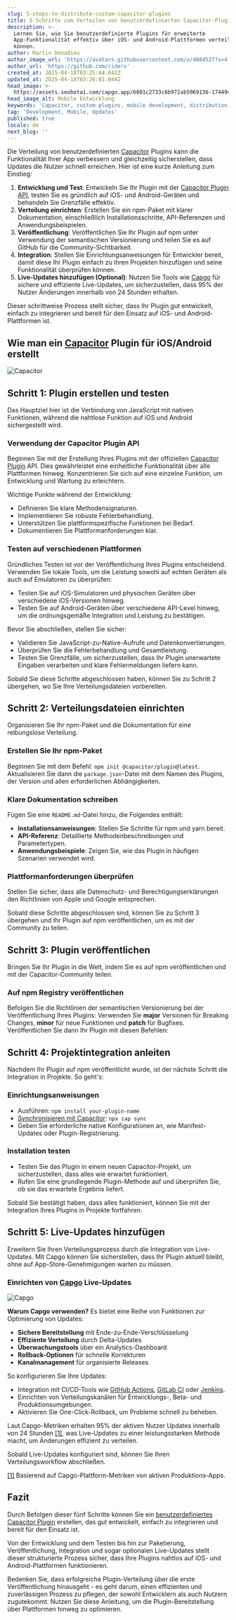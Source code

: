 ```yaml
---
slug: 5-steps-to-distribute-custom-capacitor-plugins
title: 5 Schritte zum Verteilen von benutzerdefinierten Capacitor-Plugins
description: >-
  Lernen Sie, wie Sie benutzerdefinierte Plugins für erweiterte
  App-Funktionalität effektiv über iOS- und Android-Plattformen verteilen
  können.
author: Martin Donadieu
author_image_url: 'https://avatars.githubusercontent.com/u/4084527?v=4'
author_url: 'https://github.com/riderx'
created_at: 2025-04-18T03:25:44.642Z
updated_at: 2025-04-18T03:26:01.044Z
head_image: >-
  https://assets.seobotai.com/capgo.app/6801c2733c6b972ab5069136-1744946761044.jpg
head_image_alt: Mobile Entwicklung
keywords: 'Capacitor, custom plugins, mobile development, distribution, live updates'
tag: 'Development, Mobile, Updates'
published: true
locale: de
next_blog: ''
---
```

Die Verteilung von benutzerdefinierten [Capacitor](https://capacitorjs.com/) Plugins kann die Funktionalität Ihrer App verbessern und gleichzeitig sicherstellen, dass Updates die Nutzer schnell erreichen. Hier ist eine kurze Anleitung zum Einstieg:

1. **Entwicklung und Test**: Entwickeln Sie Ihr Plugin mit der [Capacitor Plugin API](https://capgo.app/blog/capacitor-comprehensive-guide/), testen Sie es gründlich auf iOS- und Android-Geräten und behandeln Sie Grenzfälle effektiv.
2. **Verteilung einrichten**: Erstellen Sie ein npm-Paket mit klarer Dokumentation, einschließlich Installationsschritte, API-Referenzen und Anwendungsbeispielen.
3. **Veröffentlichung**: Veröffentlichen Sie Ihr Plugin auf npm unter Verwendung der semantischen Versionierung und teilen Sie es auf GitHub für die Community-Sichtbarkeit.
4. **Integration**: Stellen Sie Einrichtungsanweisungen für Entwickler bereit, damit diese Ihr Plugin einfach zu ihren Projekten hinzufügen und seine Funktionalität überprüfen können.
5. **Live-Updates hinzufügen (Optional)**: Nutzen Sie Tools wie [Capgo](https://capgo.app/) für sichere und effiziente Live-Updates, um sicherzustellen, dass 95% der Nutzer Änderungen innerhalb von 24 Stunden erhalten.

Dieser schrittweise Prozess stellt sicher, dass Ihr Plugin gut entwickelt, einfach zu integrieren und bereit für den Einsatz auf iOS- und Android-Plattformen ist.

## Wie man ein [Capacitor](https://capacitorjs.com/) Plugin für iOS/Android erstellt

![Capacitor](https://assets.seobotai.com/capgo.app/6801c2733c6b972ab5069136/7e137b9b90adb3934b29b03381f213c1.jpg)

<Steps>

## Schritt 1: Plugin erstellen und testen

Das Hauptziel hier ist die Verbindung von JavaScript mit nativen Funktionen, während die nahtlose Funktion auf iOS und Android sichergestellt wird.

### Verwendung der Capacitor Plugin API

Beginnen Sie mit der Erstellung Ihres Plugins mit der offiziellen [Capacitor Plugin](https://capgo.app/blog/capacitor-comprehensive-guide/) API. Dies gewährleistet eine einheitliche Funktionalität über alle Plattformen hinweg. Konzentrieren Sie sich auf eine einzelne Funktion, um Entwicklung und Wartung zu erleichtern.

Wichtige Punkte während der Entwicklung:

- Definieren Sie klare Methodensignaturen.
- Implementieren Sie robuste Fehlerbehandlung.
- Unterstützen Sie plattformspezifische Funktionen bei Bedarf.
- Dokumentieren Sie Plattformanforderungen klar.

### Testen auf verschiedenen Plattformen

Gründliches Testen ist vor der Veröffentlichung Ihres Plugins entscheidend. Verwenden Sie lokale Tools, um die Leistung sowohl auf echten Geräten als auch auf Emulatoren zu überprüfen:

- Testen Sie auf iOS-Simulatoren und physischen Geräten über verschiedene iOS-Versionen hinweg.
- Testen Sie auf Android-Geräten über verschiedene API-Level hinweg, um die ordnungsgemäße Integration und Leistung zu bestätigen.

Bevor Sie abschließen, stellen Sie sicher:

- Validieren Sie JavaScript-zu-Native-Aufrufe und Datenkonvertierungen.
- Überprüfen Sie die Fehlerbehandlung und Gesamtleistung.
- Testen Sie Grenzfälle, um sicherzustellen, dass Ihr Plugin unerwartete Eingaben verarbeiten und klare Fehlermeldungen liefern kann.

Sobald Sie diese Schritte abgeschlossen haben, können Sie zu Schritt 2 übergehen, wo Sie Ihre Verteilungsdateien vorbereiten.

## Schritt 2: Verteilungsdateien einrichten

Organisieren Sie Ihr npm-Paket und die Dokumentation für eine reibungslose Verteilung.

### Erstellen Sie Ihr npm-Paket

Beginnen Sie mit dem Befehl: `npm init @capacitor/plugin@latest`. Aktualisieren Sie dann die `package.json`-Datei mit dem Namen des Plugins, der Version und allen erforderlichen Abhängigkeiten.

### Klare Dokumentation schreiben

Fügen Sie eine `README.md`-Datei hinzu, die Folgendes enthält:

- **Installationsanweisungen**: Stellen Sie Schritte für npm und yarn bereit.
- **API-Referenz**: Detaillierte Methodenbeschreibungen und Parametertypen.
- **Anwendungsbeispiele**: Zeigen Sie, wie das Plugin in häufigen Szenarien verwendet wird.

### Plattformanforderungen überprüfen

Stellen Sie sicher, dass alle Datenschutz- und Berechtigungserklärungen den Richtlinien von Apple und Google entsprechen.

Sobald diese Schritte abgeschlossen sind, können Sie zu Schritt 3 übergehen und Ihr Plugin auf npm veröffentlichen, um es mit der Community zu teilen.

## Schritt 3: Plugin veröffentlichen

Bringen Sie Ihr Plugin in die Welt, indem Sie es auf npm veröffentlichen und mit der Capacitor-Community teilen.

### Auf npm Registry veröffentlichen

Befolgen Sie die Richtlinien der semantischen Versionierung bei der Veröffentlichung Ihres Plugins: Verwenden Sie **major** Versionen für Breaking Changes, **minor** für neue Funktionen und **patch** für Bugfixes. Veröffentlichen Sie dann Ihr Plugin mit diesen Befehlen:

## Schritt 4: Projektintegration anleiten

Nachdem Ihr Plugin auf npm veröffentlicht wurde, ist der nächste Schritt die Integration in Projekte. So geht's:

### Einrichtungsanweisungen

- Ausführen: `npm install your-plugin-name`
- [Synchronisieren mit Capacitor](https://capgo.app/plugins/capacitor-updater/): `npx cap sync`
- Geben Sie erforderliche native Konfigurationen an, wie Manifest-Updates oder Plugin-Registrierung.

### Installation testen

- Testen Sie das Plugin in einem neuen Capacitor-Projekt, um sicherzustellen, dass alles wie erwartet funktioniert.
- Rufen Sie eine grundlegende Plugin-Methode auf und überprüfen Sie, ob sie das erwartete Ergebnis liefert.

Sobald Sie bestätigt haben, dass alles funktioniert, können Sie mit der Integration Ihres Plugins in Projekte fortfahren.

## Schritt 5: Live-Updates hinzufügen

Erweitern Sie Ihren Verteilungsprozess durch die Integration von Live-Updates. Mit Capgo können Sie sicherstellen, dass Ihr Plugin aktuell bleibt, ohne auf App-Store-Genehmigungen warten zu müssen.

### Einrichten von [Capgo](https://capgo.app/) Live-Updates

![Capgo](https://assets.seobotai.com/capgo.app/6801c2733c6b972ab5069136/d09851ee64a6d6c4e2e08ff1d656af11.jpg)

**Warum Capgo verwenden?** Es bietet eine Reihe von Funktionen zur Optimierung von Updates:

- **Sichere Bereitstellung** mit Ende-zu-Ende-Verschlüsselung
- **Effiziente Verteilung** durch Delta-Updates
- **Überwachungstools** über ein Analytics-Dashboard
- **Rollback-Optionen** für schnelle Korrekturen
- **Kanalmanagement** für organisierte Releases

So konfigurieren Sie Ihre Updates:

- Integration mit CI/CD-Tools wie [GitHub Actions](https://docs.github.com/actions), [GitLab CI](https://docs.gitlab.com/ee/ci/) oder [Jenkins](https://www.jenkins.io/).
- Einrichten von Verteilungskanälen für Entwicklungs-, Beta- und Produktionsumgebungen.
- Aktivieren Sie One-Click-Rollback, um Probleme schnell zu beheben.

Laut Capgo-Metriken erhalten 95% der aktiven Nutzer Updates innerhalb von 24 Stunden [\[1\]](https://capgo.app/), was Live-Updates zu einer leistungsstarken Methode macht, um Änderungen effizient zu verteilen.

Sobald Live-Updates konfiguriert sind, können Sie Ihren Verteilungsworkflow abschließen.

[\[1\]](https://capgo.app/) Basierend auf Capgo-Plattform-Metriken von aktiven Produktions-Apps.

## Fazit

Durch Befolgen dieser fünf Schritte können Sie ein [benutzerdefiniertes Capacitor Plugin](https://capgo.app/blog/release-of-a-brand-new-capacitor-social-login/) erstellen, das gut entwickelt, einfach zu integrieren und bereit für den Einsatz ist.

Von der Entwicklung und dem Testen bis hin zur Paketierung, Veröffentlichung, Integration und sogar optionalen Live-Updates stellt dieser strukturierte Prozess sicher, dass Ihre Plugins nahtlos auf iOS- und Android-Plattformen funktionieren.

Bedenken Sie, dass erfolgreiche Plugin-Verteilung über die erste Veröffentlichung hinausgeht - es geht darum, einen effizienten und zuverlässigen Prozess zu pflegen, der sowohl Entwicklern als auch Nutzern zugutekommt. Nutzen Sie diese Anleitung, um die Plugin-Bereitstellung über Plattformen hinweg zu optimieren.
